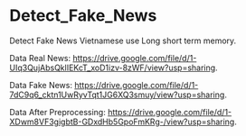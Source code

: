 # Detect_Fake_News
Detect Fake News Vietnamese use Long short term memory.

Data Real News: https://drive.google.com/file/d/1-UIq3QujAbsQklIEKcT_xoD1izv-8zWF/view?usp=sharing.

Data Fake News: https://drive.google.com/file/d/1-7dC9q6_cktn1UwRyvTqt1JG6XQ3smuy/view?usp=sharing.

Data After Preprocessing: https://drive.google.com/file/d/1-XDwm8VF3gigbtB-GDxdHb5GpoFmKRg-/view?usp=sharing.
